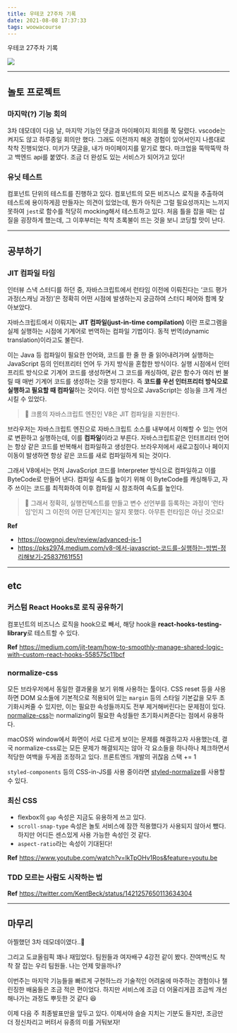 ```yaml
---
title: 우테코 27주차 기록
date: 2021-08-08 17:37:33
tags: woowacourse
---
```


우테코 27주차 기록

<!-- more -->

<img src="/images/thumbnails/wtc-thumbnail.jpeg" />

---

## 놀토 프로젝트

### 마지막(?) 기능 회의

3차 데모데이 다음 날, 마지막 기능인 댓글과 마이페이지 회의를 쭉 달렸다. vscode는 켜지도 않고 하루종일 회의만 했다. 그래도 이전까지 해온 경험이 있어서인지 나름대로 착착 진행되었다. 미키가 댓글을, 내가 마이페이지를 맡기로 했다. 마크업을 뚝딱뚝딱 하고 백엔드 api를 붙였다. 조금 더 완성도 있는 서비스가 되어가고 있다!

### 유닛 테스트

컴포넌트 단위의 테스트를 진행하고 있다. 컴포넌트의 모든 비즈니스 로직을 추출하여 테스트에 용이하게끔 만들자는 의견이 있었는데, 뭔가 아직은 그럴 필요성까지는 느끼지 못하여 `jest`로 함수를 적당히 mocking해서 테스트하고 있다. 처음 틀을 잡을 때는 삽질을 굉장하게 했는데, 그 이후부터는 착착 초록불이 뜨는 것을 보니 코딩할 맛이 난다.

---

## 공부하기

### JIT 컴파일 타임

인터뷰 스낵 스터디를 하던 중, 자바스크립트에서 런타임 이전에 이뤄진다는 ‘코드 평가 과정(스캐닝 과정)’은 정확히 어떤 시점에 발생하는지 궁금하여 스터디 페어와 함께 찾아보았다.

자바스크립트에서 이뤄지는 **JIT 컴파일(just-in-time compilation)** 이란 프로그램을 실제 실행하는 시점에 기계어로 번역하는 컴파일 기법이다. 동적 번역(dynamic translation)이라고도 불린다.

이는 Java 등 컴파일이 필요한 언어와, 코드를 한 줄 한 줄 읽어내려가며 실행하는 JavaScript 등의 인터프리터 언어 두 가지 방식을 혼합한 방식이다. 실행 시점에서 인터프리트 방식으로 기계어 코드를 생성하면서 그 코드를 캐싱하여, 같은 함수가 여러 번 불릴 때 매번 기계어 코드를 생성하는 것을 방지한다. 즉 **코드를 우선 인터프리터 방식으로 실행하고 필요할 때 컴파일**하는 것이다. 이런 방식으로 JavaScript는 성능을 크게 개선시킬 수 있었다.

> 👾 크롬의 자바스크립트 엔진인 V8은 JIT 컴파일을 지원한다.

브라우저는 자바스크립트 엔진으로 자바스크립트 소스를 내부에서 이해할 수 있는 언어로 변환하고 실행하는데, 이를 **컴파일**이라고 부른다. 자바스크립트같은 인터프리터 언어는 항상 같은 코드를 반복해서 컴파일하고 생성한다. 브라우저에서 새로고침이나 페이지 이동이 발생하면 항상 같은 코드를 새로 컴파일하게 되는 것이다.

그래서 V8에서는 먼저 JavaScript 코드를 Interpreter 방식으로 컴파일하고 이를 ByteCode로 만들어 낸다. 컴파일 속도를 높이기 위해 이 ByteCode를 캐싱해두고, 자주 쓰이는 코드를 최적화하여 이후 컴파일 시 참조하여 속도를 높인다.

> 🤔 그래서 정확히, 실행컨텍스트를 만들고 변수 선언부를 등록하는 과정이 ‘런타임’인지 그 이전의 어떤 단계인지는 알지 못했다. 아무튼 런타임은 아닌 것으로!

**Ref**

- https://oowgnoj.dev/review/advanced-js-1
- https://pks2974.medium.com/v8-에서-javascript-코드를-실행하는-방법-정리해보기-25837f61f551

---

## etc

### 커스텀 React Hooks로 로직 공유하기

컴포넌트의 비즈니스 로직을 hook으로 빼서, 해당 hook을 **react-hooks-testing-library**로 테스트할 수 있다.

**Ref** https://medium.com/jit-team/how-to-smoothly-manage-shared-logic-with-custom-react-hooks-558575c11bcf

### normalize-css

모든 브라우저에서 동일한 결과물을 보기 위해 사용하는 툴이다. CSS reset 등을 사용하면 DOM 요소들에 기본적으로 적용되어 있는 `margin` 등의 스타일 기본값을 모두 초기화시켜줄 수 있지만, 이는 필요한 속성들까지도 전부 제거해버린다는 문제점이 있다. [normalize-css](https://necolas.github.io/normalize.css/)는 normalizing이 필요한 속성들만 초기화시켜준다는 점에서 유용하다.

macOS와 window에서 화면이 서로 다르게 보이는 문제를 해결하고자 사용했는데, 결국 normalize-css로는 모든 문제가 해결되지는 않아 각 요소들을 하나하나 체크하면서 적당한 여백을 두게끔 조정하고 있다. 프론트엔드 개발의 귀찮음 스택 += 1

`styled-components` 등의 CSS-in-JS를 사용 중이라면 [styled-normalize](https://www.npmjs.com/package/styled-normalize)를 사용할 수 있다.

### 최신 CSS

- flexbox의 `gap` 속성은 지금도 유용하게 쓰고 있다.
- `scroll-snap-type` 속성은 놀토 서비스에 잠깐 적용했다가 사용되지 않아서 뺐다. 하지만 어디든 센스있게 사용 가능한 속성인 것 같다.
- `aspect-ratio`라는 속성이 기대된다!

**Ref**
https://www.youtube.com/watch?v=lkTpOHv1Ros&feature=youtu.be

### TDD 모르는 사람도 시작하는 법

**Ref**
https://twitter.com/KentBeck/status/1421257650113634304

---

## 마무리

아찔했던 3차 데모데이였다..🥲

그리고 도쿄올림픽 꽤나 재밌었다. 팀원들과 여자배구 4강전 같이 봤다.
잔여백신도 착착 잘 잡는 우리 팀원들. 나는 언제 맞을까나?

이번주는 마지막 기능들을 빠르게 구현하느라 기술적인 어려움에 마주하는 경험이나 챌린징한 배움들은 조금 적은 편이었다. 하지만 서비스에 조금 더 어울리게끔 조금씩 개선해나가는 과정도 뿌듯한 것 같다 😆

이제 다음 주 최종발표만을 앞두고 있다. 이제서야 슬슬 지치는 기분도 들지만, 조금만 더 정신차리고 버텨서 유종의 미를 거둬보자!
